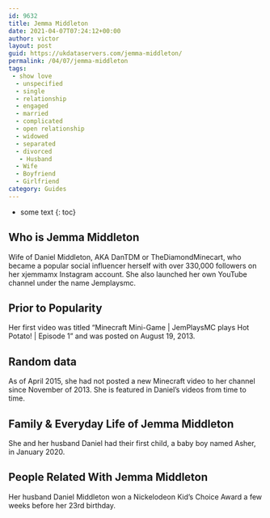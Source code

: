 ```yaml
---
id: 9632
title: Jemma Middleton
date: 2021-04-07T07:24:12+00:00
author: victor
layout: post
guid: https://ukdataservers.com/jemma-middleton/
permalink: /04/07/jemma-middleton
tags:
 - show love
  - unspecified
  - single
  - relationship
  - engaged
  - married
  - complicated
  - open relationship
  - widowed
  - separated
  - divorced
   - Husband
  - Wife
  - Boyfriend
  - Girlfriend
category: Guides
---
```


* some text
{: toc}


## Who is Jemma Middleton



Wife of Daniel Middleton, AKA DanTDM or TheDiamondMinecart, who became a popular social influencer herself with over 330,000 followers on her xjemmamx Instagram account. She also launched her own YouTube channel under the name Jemplaysmc. 

                
                
                
## Prior to Popularity



Her first video was titled &#8220;Minecraft Mini-Game | JemPlaysMC plays Hot Potato! | Episode 1&#8221; and was posted on August 19, 2013.

                
                
                
## Random data



As of April 2015, she had not posted a new Minecraft video to her channel since November of 2013. She is featured in Daniel&#8217;s videos from time to time. 

                
                
                
## Family & Everyday Life of Jemma Middleton



She and her husband Daniel had their first child, a baby boy named Asher, in January 2020. 

                
                
                
## People Related With Jemma Middleton



Her husband Daniel Middleton won a Nickelodeon Kid&#8217;s Choice Award a few weeks before her 23rd birthday. 

                
              
            
          
          
          